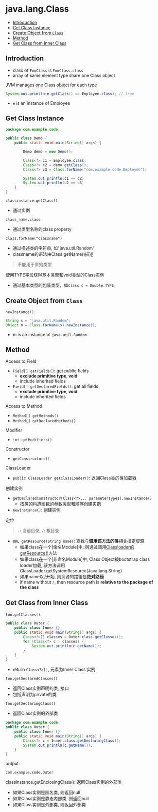 # java.lang.Class

* [Introduction](#introduction)
* [Get Class Instance](#get-class-instance)
* [Create Object from `Class`](#create-object-from-`class`)
* [Method](#method)
* [Get Class from Inner Class](#get-class-from-inner-class)

## Introduction

- class of `FooClass` is `FooClass.class`
- array of same element type share one Class object

JVM manages one Class object for each type

```java
System.out.println(e.getClass() == Employee.class); // true
```

- `e` is an instance of Employee

## Get Class Instance

```java
package com.example.code;

public class Demo {
    public static void main(String[] args) {

        Demo demo = new Demo();

        Class<?> c1 = Employee.class;
        Class<?> c2 = demo.getClass();
        Class<?> c3 = Class.forName("com.example.code.Employee");

        System.out.println(c1 == c2)
        System.out.println(c2 == c3)
    }
}
```

`classinstance.getClass()`

- 通过实例

`class_name.class`

- 通过类型名称的class property

`Class.forName("classname")`

- 通过描述类的字符串, 如"java.util.Random"
- classname的语法由Class.getName()描述

> 不能用于原始类型

使用TYPE字段获得基本类型和void类型的Class实例

- 通过基本类型的包装类型，如`Class c = Double.TYPE;`


## Create Object from `Class`

`newInstance()`

```java
String s = "java.util.Random";
Object m = Class.forName(s).newInstance();
```

- m is an instance of `java.util.Random`

## Method

Access to Field

- `Field[] getFields()`: get public fields
  - **exclude primitive type, void**
  - include inherited fields
- `Field[] getDeclaredFields()`: get all fields
  - **exclude primitive type, void**
  - include inherited fields

Access to Method

- `Method[] getMethods()`
- `Method[] getDeclaredMethods()`

Modifier

- `int getModifiers()`

Constructor

- `getConstructors()`

ClassLoader

- `public ClassLoader getClassLoader()`: 返回Class类的[类加载器](java-jvm-class-classloader.md)

创建实例

- `getDeclaredConstructor(Class<?>... parameterTypes).newInstance()`
  - 按类的构造函数的参数类型和顺序创建实例
- `newInstance()`: 创建实例

定位

> `.`: 当前目录, `/`: 根目录

- `URL getResource(String name)`: 查找与**调用该方法的类**相关指定资源
  - 如果class在一个[命名Module]中, 则通过调用[Classloader的getResource()](java-lang-classloader.md)方法
  - 如果class在一个[非命名Module]中, Class Object被bootstrap class loader加载, 该方法调用ClassLoader.getSystemResource(Java.lang.String)
  - 如果name以`/`开始, 则资源的路径是**绝对路径**
  - if name without `/`, then resource path is **relative to the package of the class**

## Get Class from Inner Class

`foo.getClasses()`:

```java
public class Outer {
    public class Inner {}
    public static void main(String[] args) {
        Class<?>[] classes = Outer.class.getClasses();
        for (Class<?> c : classes) {
            System.out.println(c.getName());
        }
    }
}
```

- return `Class<?>[]`, 元素为Inner Class 实例

`foo.getDeclaredClasses()`

- 返回Class实例声明的类, 接口
- 包括声明为private的类

`foo.getDeclaringClass()`

- 返回Class实例的外部类

```java
package com.example.code;
public class Outer {
    public class Inner {}
    public static void main(String[] args) {
        Class<?> c = Inner.class.getDeclaringClass();
        System.out.println(c.getName());
    }
}
```

output:

```
com.example.code.Outer
```

classinstance.getEnclosingClass(): 返回Class实例的外部类

- 如果Class实例是匿名类, 则返回null
- 如果Class实例是静态内部类, 则返回null
- 如果Class实例是外部类, 则返回外部类
